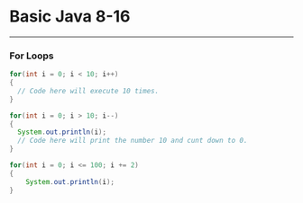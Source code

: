 # Basic Java 8-16

------

### For Loops

```java
for(int i = 0; i < 10; i++)
{
  // Code here will execute 10 times.
}

for(int i = 0; i > 10; i--)
{
  System.out.println(i);
  // Code here will print the number 10 and cunt down to 0.
}

for(int i = 0; i <= 100; i += 2)
{
	System.out.println(i);
}
```

